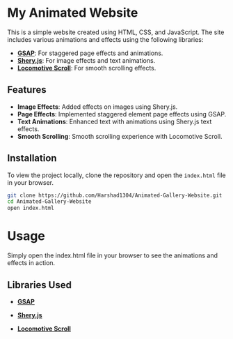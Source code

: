 # My Animated Website

This is a simple website created using HTML, CSS, and JavaScript. The site includes various animations and effects using the following libraries:

- **[GSAP](https://greensock.com/gsap/)**: For staggered page effects and animations.
- **[Shery.js](https://github.com/aayushchouhan24/sheryjs)**: For image effects and text animations.
- **[Locomotive Scroll](https://locomotivemtl.github.io/locomotive-scroll/)**: For smooth scrolling effects.

## Features

- **Image Effects**: Added effects on images using Shery.js.
- **Page Effects**: Implemented staggered element page effects using GSAP.
- **Text Animations**: Enhanced text with animations using Shery.js text effects.
- **Smooth Scrolling**: Smooth scrolling experience with Locomotive Scroll.

## Installation

To view the project locally, clone the repository and open the `index.html` file in your browser.

```bash
git clone https://github.com/Harshad1304/Animated-Gallery-Website.git
cd Animated-Gallery-Website
open index.html
```

# Usage
Simply open the index.html file in your browser to see the animations and effects in action.

## Libraries Used

- **[GSAP](https://greensock.com/gsap/)**

- **[Shery.js](https://github.com/aayushchouhan24/sheryjs)**

- **[Locomotive Scroll](https://locomotivemtl.github.io/locomotive-scroll/)**
